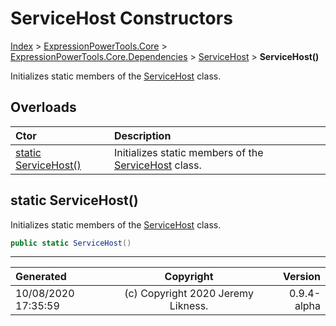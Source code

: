 ﻿# ServiceHost Constructors

[Index](../index.md) > [ExpressionPowerTools.Core](ExpressionPowerTools.Core.a.md) > [ExpressionPowerTools.Core.Dependencies](ExpressionPowerTools.Core.Dependencies.n.md) > [ServiceHost](ExpressionPowerTools.Core.Dependencies.ServiceHost.cs.md) > **ServiceHost()**

Initializes static members of the [ServiceHost](ExpressionPowerTools.Core.Dependencies.ServiceHost.cs.md) class.

## Overloads

| Ctor | Description |
| :-- | :-- |
| [static ServiceHost()](#static-servicehost) | Initializes static members of the [ServiceHost](ExpressionPowerTools.Core.Dependencies.ServiceHost.cs.md) class. |

## static ServiceHost()

Initializes static members of the [ServiceHost](ExpressionPowerTools.Core.Dependencies.ServiceHost.cs.md) class.

```csharp
public static ServiceHost()
```



---

| Generated | Copyright | Version |
| :-- | :-: | --: |
| 10/08/2020 17:35:59 | (c) Copyright 2020 Jeremy Likness. | 0.9.4-alpha |
